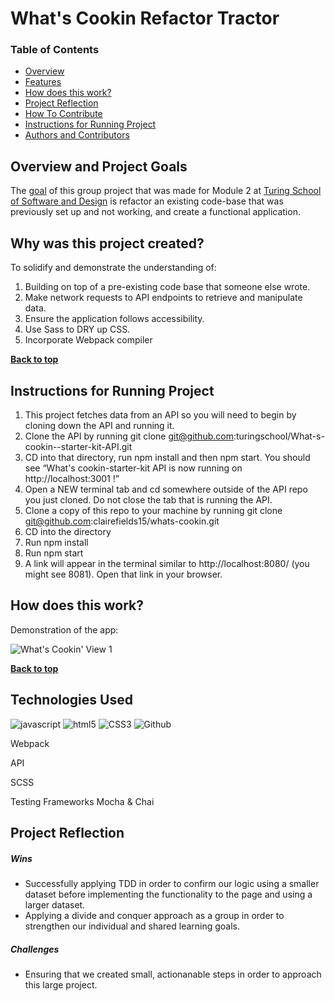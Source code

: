 # What's Cookin Refactor Tractor 
### Table of Contents
- [Overview](#overview-and-project-goals)
- [Features](#features)
- [How does this work?](#how-does-this-work)
- [Project Reflection](#project-reflection)
- [How To Contribute](#want-to-contribute)
- [Instructions for Running Project](#Instructions-for-running-project)
- [Authors and Contributors](#credits)

## Overview and Project Goals
The [goal](https://frontend.turing.edu/projects/module-2/refactor-tractor-wc.html) of this group project that was made for Module  2 at [Turing School of Software and Design](https://turing.io/) is refactor an existing code-base that was previously set up and not working, and create a functional application.

## Why was this project created?
To solidify and demonstrate the understanding of:
1. Building on top of a pre-existing code base that someone else wrote. 
2. Make network requests to API endpoints to retrieve and manipulate data.
3. Ensure the application follows accessibility.
4. Use Sass to DRY up CSS.
5. Incorporate Webpack compiler


**[Back to top](#table-of-contents)**

## Instructions for Running Project
1. This project fetches data from an API so you will need to begin by cloning down the API and running it.
2. Clone the API by running git clone git@github.com:turingschool/What-s-cookin--starter-kit-API.git
3. CD into that directory, run npm install and then npm start. You should see “What's cookin-starter-kit API is now running on http://localhost:3001 !”
4. Open a NEW terminal tab and cd somewhere outside of the API repo you just cloned. Do not close the tab that is running the API.
5. Clone a copy of this repo to your machine by running git clone git@github.com:clairefields15/whats-cookin.git
6. CD into the directory
7. Run npm install
8. Run npm start
9. A link will appear in the terminal similar to http://localhost:8080/ (you might see 8081). Open that link in your browser.



## How does this work?
Demonstration of the app:

![What's Cookin' View 1]( )

**[Back to top](#table-of-contents)**

## Technologies Used
<p align="left">
  <img src="https://img.shields.io/badge/javascript%20-%23323330.svg?&style=for-the-badge&logo=javascript&logoColor=%23F7DF1E" alt="javascript" />
  <img src="https://img.shields.io/badge/html5%20-%23E34F26.svg?&style=for-the-badge&logo=html5&logoColor=white" alt="html5"/>
  <img src="https://img.shields.io/badge/css3%20-%231572B6.svg?&style=for-the-badge&logo=css3&logoColor=white" alt="CSS3"/>
  <img src="https://img.shields.io/badge/GitHub-100000?style=for-the-badge&logo=github&logoColor=white" alt="Github" />
  <p>Webpack</p>
  <p>API</p>
  <p>SCSS</p>
  <p>Testing Frameworks Mocha & Chai</p>
</p>

## Project Reflection

##### Wins
* Successfully applying TDD in order to confirm our logic using a smaller dataset before implementing the functionality to the page and using a larger dataset.
* Applying a divide and conquer approach as a group in order to strengthen our individual and shared learning goals. 

##### Challenges
* Ensuring that we created small, actionanable steps in order to approach this large project. 


